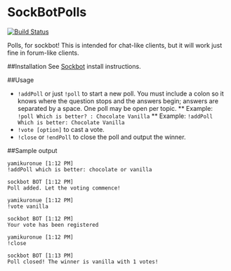 # SockBotPolls
[![Build Status](https://travis-ci.org/yamikuronue/SockBotPolls.svg?branch=master)](https://travis-ci.org/yamikuronue/SockBotPolls)

Polls, for sockbot! This is intended for chat-like clients, but it will work just fine in forum-like clients. 

##Installation
See [Sockbot](https://github.com/SockDrawer/SockBot) install instructions.

##Usage
* `!addPoll` or just `!poll` to start a new poll. You must include a colon so it knows where the question stops and the answers begin; answers are separated by a space. One poll may be open per topic.
** Example: `!poll Which is better? : Chocolate Vanilla`
** Example: `!addPoll Which is better: Chocolate Vanilla`
* `!vote [option]` to cast a vote. 
* `!close` or `!endPoll` to close the poll and output the winner. 

##Sample output
```
yamikuronue [1:12 PM]  
!addPoll which is better: chocolate or vanilla

sockbot BOT [1:12 PM]  
Poll added. Let the voting commence!

yamikuronue [1:12 PM]  
!vote vanilla

sockbot BOT [1:12 PM]  
Your vote has been registered

yamikuronue [1:12 PM]  
!close

sockbot BOT [1:13 PM]  
Poll closed! The winner is vanilla with 1 votes!
```
